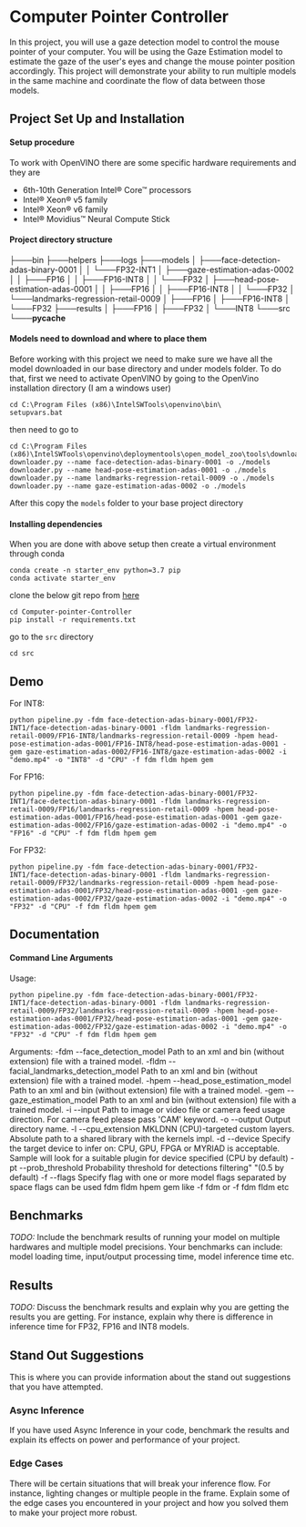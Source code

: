 # Computer Pointer Controller

In this project, you will use a gaze detection model to control the mouse pointer of your computer. You will be using the Gaze Estimation model to estimate the gaze of the user's eyes and change the mouse pointer position accordingly. This project will demonstrate your ability to run multiple models in the same machine and coordinate the flow of data between those models.

## Project Set Up and Installation

#### Setup procedure
To work with OpenVINO there are some specific hardware requirements and they are 
- 6th-10th Generation Intel® Core™ processors
- Intel® Xeon® v5 family
- Intel® Xeon® v6 family
- Intel® Movidius™ Neural Compute Stick

#### Project directory structure
├───bin
├───helpers
├───logs
├───models
│   ├───face-detection-adas-binary-0001
│   │   └───FP32-INT1
│   ├───gaze-estimation-adas-0002
│   │   ├───FP16
│   │   ├───FP16-INT8
│   │   └───FP32
│   ├───head-pose-estimation-adas-0001
│   │   ├───FP16
│   │   ├───FP16-INT8
│   │   └───FP32
│   └───landmarks-regression-retail-0009
│       ├───FP16
│       ├───FP16-INT8
│       └───FP32
├───results
│   ├───FP16
│   ├───FP32
│   └───INT8
└───src
    └───__pycache__

#### Models need to download and where to place them
Before working with this project we need to make sure we have all the model downloaded in our base directory and under models folder.
To do that, first we need to activate OpenVINO by going to the OpenVino installation directory (I am a windows user)
```
cd C:\Program Files (x86)\IntelSWTools\openvino\bin\
setupvars.bat
```

then need to go to 
```
cd C:\Program Files (x86)\IntelSWTools\openvino\deploymentools\open_model_zoo\tools\downloader\
downloader.py --name face-detection-adas-binary-0001 -o ./models
downloader.py --name head-pose-estimation-adas-0001 -o ./models
downloader.py --name landmarks-regression-retail-0009 -o ./models
downloader.py --name gaze-estimation-adas-0002 -o ./models
```

After this copy the `models` folder to your base project directory

#### Installing dependencies
When you are done with above setup then create a virtual environment through conda

```
conda create -n starter_env python=3.7 pip
conda activate starter_env
```

clone the below git repo from [here](https://github.com/bhuiyanmobasshir94/Computer-pointer-Controller)
```
cd Computer-pointer-Controller
pip install -r requirements.txt
```
go to the `src` directory
```
cd src
``` 

## Demo
For INT8:
```
python pipeline.py -fdm face-detection-adas-binary-0001/FP32-INT1/face-detection-adas-binary-0001 -fldm landmarks-regression-retail-0009/FP16-INT8/landmarks-regression-retail-0009 -hpem head-pose-estimation-adas-0001/FP16-INT8/head-pose-estimation-adas-0001 -gem gaze-estimation-adas-0002/FP16-INT8/gaze-estimation-adas-0002 -i "demo.mp4" -o "INT8" -d "CPU" -f fdm fldm hpem gem
```
For FP16:
```
python pipeline.py -fdm face-detection-adas-binary-0001/FP32-INT1/face-detection-adas-binary-0001 -fldm landmarks-regression-retail-0009/FP16/landmarks-regression-retail-0009 -hpem head-pose-estimation-adas-0001/FP16/head-pose-estimation-adas-0001 -gem gaze-estimation-adas-0002/FP16/gaze-estimation-adas-0002 -i "demo.mp4" -o "FP16" -d "CPU" -f fdm fldm hpem gem
```
For FP32:
```
python pipeline.py -fdm face-detection-adas-binary-0001/FP32-INT1/face-detection-adas-binary-0001 -fldm landmarks-regression-retail-0009/FP32/landmarks-regression-retail-0009 -hpem head-pose-estimation-adas-0001/FP32/head-pose-estimation-adas-0001 -gem gaze-estimation-adas-0002/FP32/gaze-estimation-adas-0002 -i "demo.mp4" -o "FP32" -d "CPU" -f fdm fldm hpem gem
```

## Documentation

#### Command Line Arguments
Usage: 
```
python pipeline.py -fdm face-detection-adas-binary-0001/FP32-INT1/face-detection-adas-binary-0001 -fldm landmarks-regression-retail-0009/FP32/landmarks-regression-retail-0009 -hpem head-pose-estimation-adas-0001/FP32/head-pose-estimation-adas-0001 -gem gaze-estimation-adas-0002/FP32/gaze-estimation-adas-0002 -i "demo.mp4" -o "FP32" -d "CPU" -f fdm fldm hpem gem
```

Arguments:
-fdm --face_detection_model Path to an xml and bin (without extension) file with a trained model.
-fldm --facial_landmarks_detection_model Path to an xml and bin (without extension) file with a trained model.
-hpem --head_pose_estimation_model Path to an xml and bin (without extension) file with a trained model.
-gem --gaze_estimation_model Path to an xml and bin (without extension) file with a trained model.
-i --input Path to image or video file or camera feed usage direction. For camera feed please pass 'CAM' keyword.
-o --output Output directory name.
-l --cpu_extension MKLDNN (CPU)-targeted custom layers. Absolute path to a shared library with the kernels impl.
-d --device Specify the target device to infer on: CPU, GPU, FPGA or MYRIAD is acceptable. Sample will look for a suitable plugin for device specified (CPU by default)
-pt --prob_threshold Probability threshold for detections filtering" "(0.5 by default)
-f --flags Specify flag with one or more model flags separated by space flags can be used fdm fldm hpem gem like -f fdm or -f fdm fldm etc

## Benchmarks
*TODO:* Include the benchmark results of running your model on multiple hardwares and multiple model precisions. Your benchmarks can include: model loading time, input/output processing time, model inference time etc.

## Results
*TODO:* Discuss the benchmark results and explain why you are getting the results you are getting. For instance, explain why there is difference in inference time for FP32, FP16 and INT8 models.

## Stand Out Suggestions
This is where you can provide information about the stand out suggestions that you have attempted.

### Async Inference
If you have used Async Inference in your code, benchmark the results and explain its effects on power and performance of your project.

### Edge Cases
There will be certain situations that will break your inference flow. For instance, lighting changes or multiple people in the frame. Explain some of the edge cases you encountered in your project and how you solved them to make your project more robust.
